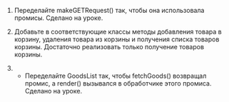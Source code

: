 1. Переделайте makeGETRequest() так, чтобы она использовала промисы. Сделано на уроке.

2. Добавьте в соответствующие классы методы добавления товара в корзину, удаления товара из корзины и получения списка товаров корзины. Достаточно реализовать только получение товаров корзины.

3. * Переделайте GoodsList так, чтобы fetchGoods() возвращал промис, а render() вызывался в обработчике этого промиса. Сделано на уроке.